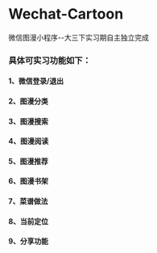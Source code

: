 # Wechat-Cartoon
微信图漫小程序--大三下实习期自主独立完成

### 具体可实习功能如下：
#### 1、微信登录/退出
#### 2、图漫分类
#### 3、图漫搜索
#### 4、图漫阅读
#### 5、图漫推荐
#### 6、图漫书架
#### 7、菜谱做法
#### 8、当前定位
#### 9、分享功能

